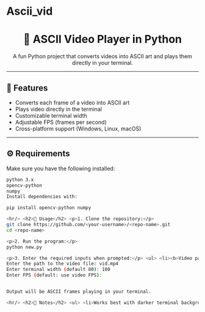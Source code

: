 # Ascii_vid
<h1 align="center">🎥 ASCII Video Player in Python</h1>

<p align="center">
  A fun Python project that converts videos into ASCII art and plays them directly in your terminal.  
</p>

<hr/>

<h2>📌 Features</h2>

<ul>
  <li>Converts each frame of a video into ASCII art</li>
  <li>Plays video directly in the terminal</li>
  <li>Customizable terminal width</li>
  <li>Adjustable FPS (frames per second)</li>
  <li>Cross-platform support (Windows, Linux, macOS)</li>
</ul>

<hr/>

<h2>⚙️ Requirements</h2>

<p>Make sure you have the following installed:</p>

```bash
python 3.x
opencv-python
numpy
Install dependencies with:

pip install opencv-python numpy

<hr/> <h2>🚀 Usage</h2> <p>1. Clone the repository:</p>
git clone https://github.com/<your-username>/<repo-name>.git
cd <repo-name>

<p>2. Run the program:</p>
python new.py

<p>3. Enter the required inputs when prompted:</p> <ul> <li><b>Video path</b>: path to your <code>.mp4</code> file</li> <li><b>Terminal width</b>: default is 80 characters</li> <li><b>FPS</b>: leave empty to use video’s FPS</li> </ul> <hr/> <h2>📺 Example</h2> <p>Example usage in terminal:</p>
Enter the path to the video file: vid.mp4
Enter terminal width (default 80): 100
Enter FPS (default: use video FPS): 


Output will be ASCII frames playing in your terminal.

<hr/> <h2>📝 Notes</h2> <ul> <li>Works best with darker terminal backgrounds.</li> <li>Larger width → better detail, but slower performance.</li> <li>Press <code>CTRL + C</code> to stop playback.</li> </ul> <hr/> <h2>📄 License</h2> <p>This project is licensed under the <a href="https://opensource.org/licenses/MIT">MIT License</a>.</p> ```